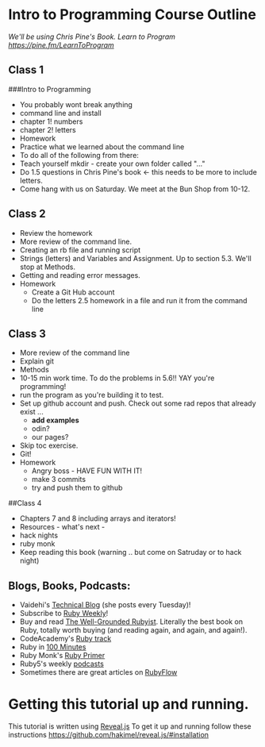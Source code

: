 # Intro to Programming Course Outline
*We'll be using Chris Pine's Book. Learn to Program https://pine.fm/LearnToProgram*

## Class 1
###Intro to Programming
* You probably wont break anything
* command line and install
* chapter 1! numbers
* chapter 2! letters
* Homework
 * Practice what we learned about the command line
 * To do all of the following from there:
 * Teach yourself mkdir - create your own folder called "..."
 * Do 1.5 questions in Chris Pine's book <- this needs to be more to include letters.
* Come hang with us on Saturday. We meet at the Bun Shop from 10-12.

## Class 2
* Review the homework 
* More review of the command line.
* Creating an rb file and running script
* Strings (letters) and Variables and Assignment. Up to section 5.3. We'll stop at Methods.
* Getting and reading error messages.
* Homework
  * Create a Git Hub account
  * Do the letters 2.5 homework in a file and run it from the command line

## Class 3
* More review of the command line
* Explain git
* Methods
* 10-15 min work time. To do the problems in 5.6!! YAY you're programming!
* run the program as you're building it to test.
* Set up github account and push. Check out some rad repos that already exist ...
	* **add examples**
	* odin?
	* our pages?
* Skip toc exercise.
* Git!
* Homework
	* Angry boss - HAVE FUN WITH IT!
	* make 3 commits
	* try and push them to github

##Class 4
* Chapters 7 and 8 including arrays and iterators!
* Resources - what's next -
* hack nights
* ruby monk
* Keep reading this book (warning .. but come on Satruday or to hack night)

## Blogs, Books, Podcasts:
* Vaidehi's <a href="http://vaidehijoshi.github.io/">Technical Blog</a> (she posts every Tuesday)!
* Subscribe to <a href="http://rubyweekly.com/">Ruby Weekly</a>!
* Buy and read <a href="http://www.amazon.com/The-Well-Grounded-Rubyist-David-Black/dp/1933988657">The Well-Grounded Rubyist</a>. Literally the best book on Ruby, totally worth buying (and reading again, and again, and again!).
* CodeAcademy's <a href="http://www.codecademy.com/en/tracks/ruby">Ruby track</a>
* Ruby in <a href="http://tutorials.jumpstartlab.com/projects/ruby_in_100_minutes.html">100 Minutes</a>
* Ruby Monk's <a href="https://rubymonk.com/learning/books/1-ruby-primer">Ruby Primer</a>
* Ruby5's weekly <a href="https://ruby5.codeschool.com/">podcasts</a>
* Sometimes there are great articles on <a href="http://www.rubyflow.com/">RubyFlow</a>





# Getting this tutorial up and running.

This tutorial is written using [Reveal.js](https://github.com/hakimel/reveal.js)
To get it up and running follow these instructions https://github.com/hakimel/reveal.js/#installation
